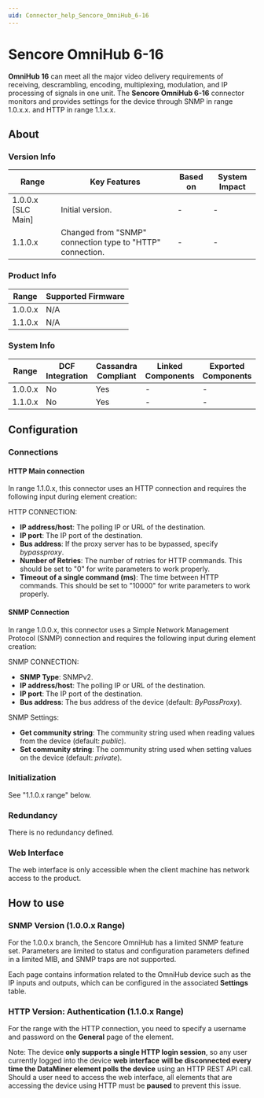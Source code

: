 ```yaml
---
uid: Connector_help_Sencore_OmniHub_6-16
---
```


# Sencore OmniHub 6-16

**OmniHub 16** can meet all the major video delivery requirements of receiving, descrambling, encoding, multiplexing, modulation, and IP processing of signals in one unit. The **Sencore OmniHub 6-16** connector monitors and provides settings for the device through SNMP in range 1.0.x.x. and HTTP in range 1.1.x.x.

## About

### Version Info

| Range              | Key Features                                            | Based on   | System Impact   |
|----------------------|-----------------------------------------------------------|--------------|-------------------|
| 1.0.0.x [SLC Main]   | Initial version.                                          | -            | -                 |
| 1.1.0.x              | Changed from "SNMP" connection type to "HTTP" connection. | -            | -                 |

### Product Info

| Range     | Supported Firmware     |
|-----------|------------------------|
| 1.0.0.x   | N/A                    |
| 1.1.0.x   | N/A                    |

### System Info

| Range     | DCF Integration     | Cassandra Compliant     | Linked Components     | Exported Components     |
|-----------|---------------------|-------------------------|-----------------------|-------------------------|
| 1.0.0.x   | No                  | Yes                     | -                     | -                       |
| 1.1.0.x   | No                  | Yes                     | -                     | -                       |

## Configuration

### Connections

#### HTTP Main connection

In range 1.1.0.x, this connector uses an HTTP connection and requires the following input during element creation:

HTTP CONNECTION:

- **IP address/host**: The polling IP or URL of the destination.
- **IP port**: The IP port of the destination.
- **Bus address**: If the proxy server has to be bypassed, specify *bypassproxy*.
- **Number of Retries**: The number of retries for HTTP commands. This should be set to "0" for write parameters to work properly.
- **Timeout of a single command (ms)**: The time between HTTP commands. This should be set to "10000" for write parameters to work properly.

#### SNMP Connection

In range 1.0.0.x, this connector uses a Simple Network Management Protocol (SNMP) connection and requires the following input during element creation:

SNMP CONNECTION:

- **SNMP Type**: SNMPv2.
- **IP address/host**: The polling IP or URL of the destination.
- **IP port**: The IP port of the destination.
- **Bus address**: The bus address of the device (default: *ByPassProxy*).

SNMP Settings:

- **Get community string**: The community string used when reading values from the device (default: *public*).
- **Set community string**: The community string used when setting values on the device (default: *private*).

### Initialization

See "1.1.0.x range" below.

### Redundancy

There is no redundancy defined.

### Web Interface

The web interface is only accessible when the client machine has network access to the product.

## How to use

### SNMP Version (1.0.0.x Range)

For the 1.0.0.x branch, the Sencore OmniHub has a limited SNMP feature set. Parameters are limited to status and configuration parameters defined in a limited MIB, and SNMP traps are not supported.

Each page contains information related to the OmniHub device such as the IP inputs and outputs, which can be configured in the associated **Settings** table.

### HTTP Version: Authentication (1.1.0.x Range)

For the range with the HTTP connection, you need to specify a username and password on the **General** page of the element.

Note: The device **only supports a single HTTP login session**, so any user currently logged into the device **web interface** **will be disconnected every time the DataMiner element polls the device** using an HTTP REST API call. Should a user need to access the web interface, all elements that are accessing the device using HTTP must be **paused** to prevent this issue.
